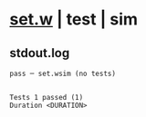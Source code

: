# [set.w](../../../../../../examples/tests/sdk_tests/std/set.w) | test | sim

## stdout.log
```log
pass ─ set.wsim (no tests)
 
 
Tests 1 passed (1)
Duration <DURATION>
```

